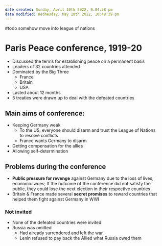 ```yaml
---
date created: Sunday, April 10th 2022, 9:04:58 pm
date modified: Wednesday, May 18th 2022, 10:48:39 pm
---
```

#todo somehow move into league of nations

# Paris Peace conference, 1919-20

- Discussed the terms for establishing peace on a permanent basis
- Leaders of 32 countries attended
- Dominated by the Big Three
    - France
    - Britain
    - USA
- Lasted about 12 months
- 5 treaties were drawn up to deal with the defeated countries

## Main aims of conference:

- Keeping Germany weak
    - To the US, everyone should disarm and trust the League of Nations to resolve conflicts
    - France wants Germany to disarm
- Getting compensation for the allies
- Allowing self-determination

## Problems during the conference

- **Public pressure for revenge** against Germany due to the loss of lives, economic woes; If the outcome of the conference did not satisfy the public, they could lose the next election in their respective countries
- Britain & France made several **secret promises** to reward countries that helped them fight against Germany in WWI

### Not invited

- None of the defeated countries were invited
- Russia was omitted
    - Had already surrendered and left the war
    - Lenin refused to pay back the Allied what Russia owed them